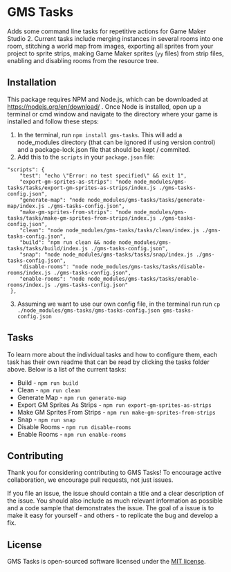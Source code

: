 # GMS Tasks

Adds some command line tasks for repetitive actions for Game Maker Studio 2.  Current tasks include merging instances in several rooms into one room, stitching a world map from images, exporting all sprites from your project to sprite strips, making Game Maker sprites (`yy` files) from strip files, enabling and disabling rooms from the resource tree.

## Installation

This package requires NPM and Node.js, which can be downloaded at https://nodejs.org/en/download/ .  Once Node is installed, open up a terminal or cmd window and navigate to the directory where your game is installed and follow these steps:

1. In the terminal, run `npm install gms-tasks`.  This will add a node_modules directory (that can be ignored if using version control) and a package-lock.json file that should be kept / commited.
2. Add this to the `scripts` in your `package.json` file:
```
"scripts": {
    "test": "echo \"Error: no test specified\" && exit 1",
    "export-gm-sprites-as-strips": "node node_modules/gms-tasks/tasks/export-gm-sprites-as-strips/index.js ./gms-tasks-config.json",
    "generate-map": "node node_modules/gms-tasks/tasks/generate-map/index.js ./gms-tasks-config.json",
    "make-gm-sprites-from-strips": "node node_modules/gms-tasks/tasks/make-gm-sprites-from-strips/index.js ./gms-tasks-config.json",
    "clean": "node node_modules/gms-tasks/tasks/clean/index.js ./gms-tasks-config.json",
    "build": "npm run clean && node node_modules/gms-tasks/tasks/build/index.js ./gms-tasks-config.json",
    "snap": "node node_modules/gms-tasks/tasks/snap/index.js ./gms-tasks-config.json",
    "disable-rooms": "node node_modules/gms-tasks/tasks/disable-rooms/index.js ./gms-tasks-config.json",
    "enable-rooms": "node node_modules/gms-tasks/tasks/enable-rooms/index.js ./gms-tasks-config.json"
 },
 ```
3. Assuming we want to use our own config file, in the terminal run run `cp ./node_modules/gms-tasks/gms-tasks-config.json gms-tasks-config.json`

## Tasks

To learn more about the individual tasks and how to configure them, each task has their own readme that can be read by clicking the tasks folder above.  Below is a list of the current tasks:

* Build - `npm run build`
* Clean - `npm run clean`
* Generate Map - `npm run generate-map`
* Export GM Sprites As Strips - `npm run export-gm-sprites-as-strips`
* Make GM Sprites From Strips - `npm run make-gm-sprites-from-strips`
* Snap - `npm run snap`
* Disable Rooms - `npm run disable-rooms`
* Enable Rooms - `npm run enable-rooms`

## Contributing

Thank you for considering contributing to GMS Tasks! To encourage active collaboration, we encourage pull requests, not just issues.

If you file an issue, the issue should contain a title and a clear description of the issue. You should also include as much relevant information as possible and a code sample that demonstrates the issue. The goal of a issue is to make it easy for yourself - and others - to replicate the bug and develop a fix.

## License

GMS Tasks is open-sourced software licensed under the [MIT license](http://opensource.org/licenses/MIT).
